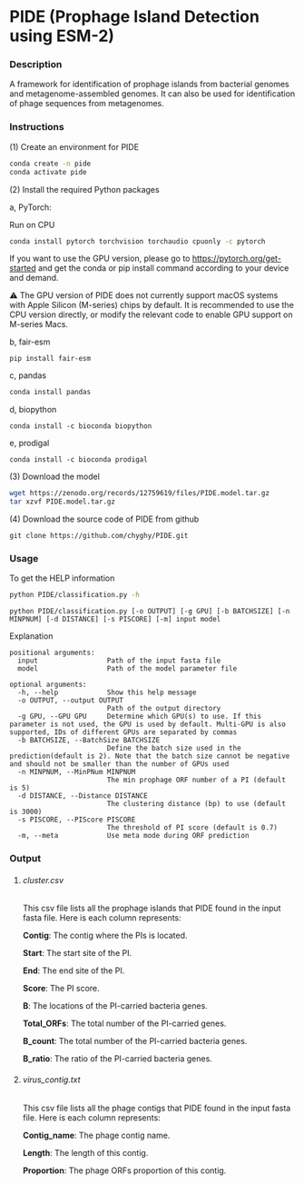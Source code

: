 # PIDE (Prophage Island Detection using ESM-2)



### Description

A framework for identification of prophage islands from bacterial genomes and metagenome-assembled genomes. It can also be used for identification of phage sequences from metagenomes.

### Instructions

(1) Create an environment for PIDE

```bash
conda create -n pide
conda activate pide
```

(2) Install the required Python packages

a, PyTorch:

Run on CPU

```bash
conda install pytorch torchvision torchaudio cpuonly -c pytorch
```

If you want to use the GPU version, please go to https://pytorch.org/get-started and get the conda or pip install command according to your device and demand.

⚠️ The GPU version of PIDE does not currently support macOS systems with Apple Silicon (M-series) chips by default. It is recommended to use the CPU version directly, or modify the relevant code to enable GPU support on M-series Macs.

b, fair-esm

``` 
pip install fair-esm
```

c, pandas

```bash
conda install pandas
```

d, biopython

```
conda install -c bioconda biopython
```

e, prodigal

```
conda install -c bioconda prodigal
```

(3) Download the model

```bash
wget https://zenodo.org/records/12759619/files/PIDE.model.tar.gz
tar xzvf PIDE.model.tar.gz
```

(4) Download the source code of PIDE from github

```
git clone https://github.com/chyghy/PIDE.git
```

### Usage

To get the HELP information

```bash
python PIDE/classification.py -h
```

```
python PIDE/classification.py [-o OUTPUT] [-g GPU] [-b BATCHSIZE] [-n MINPNUM] [-d DISTANCE] [-s PISCORE] [-m] input model
```

Explanation

```
positional arguments:
  input                 Path of the input fasta file
  model                 Path of the model parameter file

optional arguments:
  -h, --help            Show this help message
  -o OUTPUT, --output OUTPUT
                        Path of the output directory
  -g GPU, --GPU GPU     Determine which GPU(s) to use. If this parameter is not used, the GPU is used by default. Multi-GPU is also supported, IDs of different GPUs are separated by commas
  -b BATCHSIZE, --BatchSize BATCHSIZE
                        Define the batch size used in the prediction(default is 2). Note that the batch size cannot be negative and should not be smaller than the number of GPUs used
  -n MINPNUM, --MinPNum MINPNUM
                        The min prophage ORF number of a PI (default is 5)
  -d DISTANCE, --Distance DISTANCE
                        The clustering distance (bp) to use (default is 3000)
  -s PISCORE, --PIScore PISCORE
                        The threshold of PI score (default is 0.7)
  -m, --meta            Use meta mode during ORF prediction
```



### Output

1. ###### cluster.csv

   This csv file lists all the prophage islands that PIDE found in the input fasta file. Here is each column represents:

   **Contig**: The contig where the PIs is located.

   **Start**: The start site of the PI.

   **End**: The end site of the PI.

   **Score**: The PI score.

   **B**: The locations of the PI-carried bacteria genes.

   **Total_ORFs**: The total number of the PI-carried genes.

   **B_count**: The total number of the PI-carried bacteria genes.

   **B_ratio**: The ratio of the PI-carried bacteria genes.

2. ###### virus_contig.txt

   This csv file lists all the phage contigs that PIDE found in the input fasta file. Here is each column represents:

   **Contig_name**: The phage contig name.

   **Length**: The length of this contig.
   
   **Proportion**: The phage ORFs proportion of this contig.
